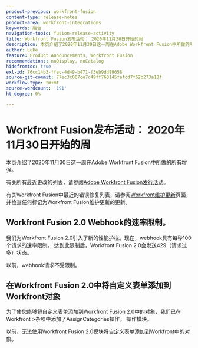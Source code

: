 ```yaml
---
product-previous: workfront-fusion
content-type: release-notes
product-area: workfront-integrations
keywords: 融合
navigation-topic: fusion-release-activity
title: Workfront Fusion发布活动： 2020年11月30日开始的周
description: 本页介绍了2020年11月30日这一周在Adobe Workfront Fusion中所做的所有增强。
author: Luke
feature: Product Announcements, Workfront Fusion
recommendations: noDisplay, noCatalog
hidefromtoc: true
exl-id: 76cc14b3-ffec-4d49-b471-f3eb9dd89658
source-git-commit: 77ec3c007ce7c49ff760145fafcd7f62b273a18f
workflow-type: tm+mt
source-wordcount: '191'
ht-degree: 0%

---
```


# Workfront Fusion发布活动： 2020年11月30日开始的周

本页介绍了2020年11月30日这一周在Adobe Workfront Fusion中所做的所有增强。

有关所有最近更改的列表，请参阅[Adobe Workfront Fusion发行活动](/help/workfront-fusion/fusion-product-releases/fusion-release-activity.md)。

有关Workfront Fusion中最近的错误修复列表，请参阅[Workfront维护更新](https://experienceleague.adobe.com/docs/workfront-known-issues/releases/current-updates.html?lang=zh-Hans)页面，并检查任何标记为Workfront Fusion维护更新的更新。

## Workfront Fusion 2.0 Webhook的速率限制。

我们为Workfront Fusion 2.0引入了新的性能护栏。现在，webhook具有每秒100个请求的速率限制。 达到此限制后，Workfront Fusion 2.0会发送429（请求过多）状态。

以前，webhook请求不受限制。


## 在Workfront Fusion 2.0中将自定义表单添加到Workfront对象

为了使您能够将自定义表单添加到Workfront Fusion 2.0中的对象，我们已在Workfront >杂项中添加了AssignCategories操作。 操作模块。

以前，无法使用Workfront Fusion 2.0模块将自定义表单添加到Workfront中的对象。
